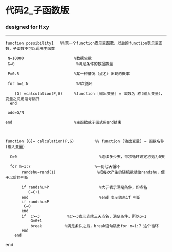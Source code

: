 #      代码2_子函数版

###   designed for Hxy
__________

    function possibility1   %%第一个function表示主函数，以后的function表示主函数，子函数不可以调用主函数  

     N=10000                      %数据总数
     G=0                           %满足条件的数据数量
         
     P=0.5                        %某一种情况（点名）出现的概率       
 
     for n=1:N                     %N次循环  

        [G] =calculation(P,G)     %function [输出变量] = 函数名 称(输入变量），变量之间用逗号隔开
      end
    
     odd=G/N       
 
    end                           %主函数或子函式用end结束
 


    function [G]= calculation(P,G)         %% function [输出变量] = 函数名称(输入变量）  

      C=0                                    %连续多少天，每次循环设定初始为0天  

      for m=1:7                            %一到七天循环
           randshu=rand(1)                  %把每次产生的随机数赋给randshu，便于以后的判断
        
           if randshu>P                      %大于表示满足条件，即点名
              C=C+1
           end                               %end 表示结束if 判断
           if randshu<P
            C=0
           end
           if  C>=3            %C>=3表示连续三天点名，满足条件，所以G+1
               G=G+1
               break          %满足条件之后，break语句跳出for m=1:7 这个循环
           end
        end    
 end
   

